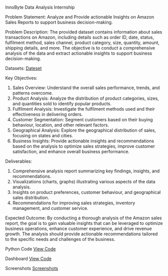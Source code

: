 InnoByte Data Analysis Internship 

Problem Statement:
  	Analyze and Provide actionable Insights on Amazon Sales Reports to support business decision-making.
   
Problem Description:
The provided dataset contains information about sales transactions on Amazon, including details such as order ID, date, status, fulfilment method, sales channel, product category, size, quantity, amount, shipping details, and more. The objective is to conduct a comprehensive analysis of the data and extract actionable insights to support business decision-making.

Datasets: <a href="https://drive.google.com/file/d/1YrjYKtS1WHmINL6eafRsrDzrZaw2_WvX/view">Dateset</a>

Key Objectives:
1. Sales Overview: Understand the overall sales performance, trends, and patterns overcome.
2. Product Analysis: Analyze the distribution of product categories, sizes, and quantities sold to identify popular products.
3. Fulfilment Analysis: Investigate the fulfilment methods used and their effectiveness in delivering orders.
4. Customer Segmentation: Segment customers based on their buying behaviour, location, and other relevant factors.
5. Geographical Analysis: Explore the geographical distribution of sales, focusing on states and cities.
6. Business Insights: Provide actionable insights and recommendations based on the analysis to optimize sales strategies, improve customer satisfaction, and enhance overall business performance.
   
Deliverables:
1. Comprehensive analysis report summarizing key findings, insights, and recommendations.
2. Visualizations (charts, graphs) illustrating various aspects of the data analysis.
3. Insights on product preferences, customer behaviour, and geographical sales distribution.
4. Recommendations for improving sales strategies, inventory management, and customer service.

Expected Outcome:
By conducting a thorough analysis of the Amazon sales report, the goal is to gain valuable insights that can be leveraged to optimize business operations, enhance customer experience, and drive revenue growth. The analysis should provide actionable recommendations tailored to the specific needs and challenges of the business.

Python Code <a href = "https://github.com/Kayathribaskaran/KayathribaskaranInnoByte-Data-Analysis-Internship/blob/main/Amazon%20Sales%20Report%20.ipynb">View Code</a>

Dashboard <a href = https://github.com/Kayathribaskaran/KayathribaskaranInnoByte-Data-Analysis-Internship/blob/main/Amazon%20Sales%20Report%20.pbix>View Code</a>

Screenshots <a href = "https://github.com/Kayathribaskaran/KayathribaskaranInnoByte-Data-Analysis-Internship/blob/main/Screenshorts.zip">Screenshots</a>



